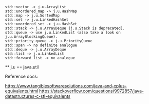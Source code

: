     std::vector -> j.u.ArrayList
    std::unordered_map -> j.u.HashMap
    std::map -> j.u.SortedMap
    std::set -> j.u.LinkedHashSet
    std::unordered_set -> j.u.HashSet
    std::stack -> j.u.ArrayDeque (j.u.Stack is deprecated),
    std::queue -> use j.u.LinkedList (also take a look on j.u.ArrayBlockingQueue).
    std::priority_queue -> j.u.PriorityQueue
    std::span -> no definite analogue
    std::deque -> j.u.ArrayDeque
    std::list -> j.u.LinkedList
    std::forward_list -> no analogue

** j.u == java.util


Reference docs:

https://www.tangiblesoftwaresolutions.com/java-and-cplus-equivalents.html
https://stackoverflow.com/questions/9972857/java-datastructures-c-stl-equivalents
